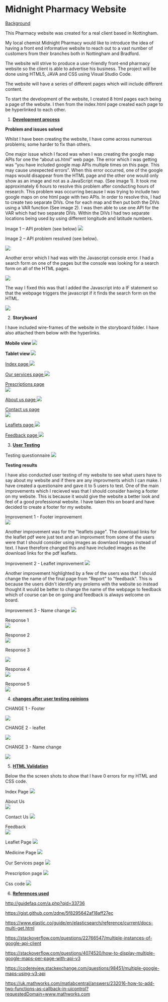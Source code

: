 # Midnight Pharmacy Website

 <u> Background </U>

This Pharmacy website was created for a real client based in Nottingham. 

My local chemist Midnight Pharmacy would like to introduce the idea of having a front end informative website to reach out to a vast number of customers from their branches both in Nottingham and Bradford. 

The website will strive to produce a user-friendly front-end pharmacy website so the client is able to advertise his business. The project will be done using HTML5, JAVA and CSS using Visual Studio Code.  

The website will have a series of different pages which will include different content. 

To start the development of the website, I created 8 html pages each being a page of the website. I then from the index.html page created each page to be hyperlinked to each other. 

1. <strong> <u> Development process </strong> </u>

<strong> Problem and issues solved </strong>

Whilst I have been creating the website, I have come across numerous problems; some harder to fix than others. 

One major issue which I faced was when I was creating the google map APIs for one the “about us.html” web page. The error which I was getting was “you have included google map APIs multiple times on this page. This may cause unexpected errors”. When this error occurred, one of the google maps would disappear from the HTML page and the other one would only show as an image and not as a JavaScript map. (See image 1). It took me approximately 6 hours to resolve this problem after conducting hours of research. This problem was occurring because I was trying to include two google maps on one html page with two APIs. In order to resolve this, I had to create two separate DIVs. One for each map and then put both the DIVs using a VAR function (See image 2). I was then able to use one API for the VAR which had two separate DIVs. Within the DIVs I had two separate locations being used by using different longitude and latitude numbers. 


Image 1 – API problem (see below)
 ![](Images/apierror.jpeg) 

Image 2 – API problem resolved (see below).
 
![](Images/apiproblemresolved.png) 


Another error which I had was with the Javascript console error. I had a search form on one of the pages but the console was looking for a search form on all of the HTML pages. 

![](Validation/searchformerror.PNG) 

The way I fixed this was that I added the Javascript into a IF statement so that the webpage triggers the javascript if it finds the search form on the HTML. 

![](Validation/searchformfixed.PNG)


2. <strong>  Storyboard </strong> 

I have included wire-frames of the website in the storyboard folder. I have also attached them below with the hyperlinks. 

<strong> Mobile view </strong>
![](Storyboards/mobile.jpg) 

<strong> Tablet view </strong>
![](Storyboards/tablet.jpg) 

<u> Index page </u>
![](Storyboards/page1.jpg) 

<u> Our services page </u>
![](Storyboards/page2.jpg)

<u> Prescriptions page </u>  
![](Storyboards/page3.jpg) 

<u> About us page </u>
![](Storyboards/page4.jpg) 

<u> Contact us page </u>  
![](Storyboards/page5.jpg) 

<u> Leaflets page  </u>
![](Storyboards/page6.jpg) 

<u> Feedback page </u>
![](Storyboards/page7.jpg) 




3.  <strong> <u> User Testing </strong> </u>

Testing questionnaire 
![](Testing/Questionnaire.png)


 <strong>Testing results </strong>

I have also conducted user testing of my website to see what users have to say about my website and if there are any improvments which I can make. I have created a questionaire and gave it to 5 users to test. One of the main improvements which I recieved was that I should consider having a footer on my website. This is because it would give the website a better look and feel of a good professional website. I have taken this on board and have decided to create a footer for my website. 

Improvement 1 - Footer improvement  
![](Testing/footer.png)

Another improvement was for the "leaflets page". The download links for the leaflet pdf were just text and an improvment from some of the users were that I should consider using images as downlaod images instead of text. I have therefore changed this and have included images as the download links for the pdf leaflets.

Improvement 2 - Leaflet improvement 
![](Testing/leaflet_page.png)

Another improvement highlighted by a few of the users was that I should change the name of the final page from "Report" to "feedback". This is because the users didn't identify any prolems with the website so instead thought it would be better to change the name of the webpage to feedback which of course can be on going and feedback is always welcome on board. 

Improvement 3 - Name change 
![](Testing/Feedback.png)


Response 1  
![](Testing/tester1.jpg)


Response 2  
![](Testing/tester2.jpg)


Response 3  

![](Testing/tester3.jpg)


Response 4  
![](Testing/tester4.jpg)


Response 5  
![](Testing/tester5.jpg)


4. <u> <strong> changes after user testing opinions </strong> </u>


CHANGE 1 - Footer  

![](Testing/footeradded.PNG)

CHANGE 2 - leaflet  

![](Testing/leafletadded.PNG)

CHANGE 3 - Name change 

![](Testing/feedbackadded.PNG)





5. <strong> <u> HTML Validation </strong> </u>

Below the the screen shots to show that I have 0 errors for my HTML and CSS code.

Index Page 
![](Validation/index.PNG)


About Us  
![](Validation/aboutus.PNG)


Contact Us 
![](Validation/contactus.PNG)


Feedback  
![](Validation/feedback.PNG)


Leaflet Page 
![](Validation/leaflet.PNG)


Medicine Page 
![](Validation/medicine.PNG)


Our Services page 
![](Validation/ourservices.PNG)


Prescription page 
![](Validation/prescription.PNG)


Css code ![](Validation/css.PNG)







6. <strong> <u> References used </strong> </u>

http://guidefaq.com/a.php?qid=33736

https://gist.github.com/zdne/5f8295642af18aff27ec

https://www.elastic.co/guide/en/elasticsearch/reference/current/docs-multi-get.html

https://stackoverflow.com/questions/22766547/multiple-instances-of-google-api-client

https://stackoverflow.com/questions/4074520/how-to-display-multiple-google-maps-per-page-with-api-v3

https://codereview.stackexchange.com/questions/98451/multiple-google-maps-using-v3-api

https://uk.mathworks.com/matlabcentral/answers/232016-how-to-add-two-functions-as-callback-in-uicontrol?requestedDomain=www.mathworks.com

